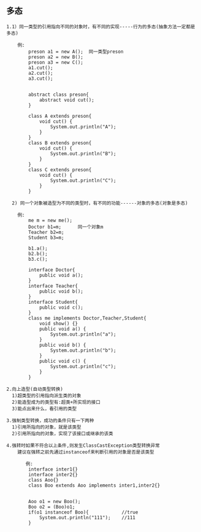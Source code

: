 ## 多态

	1.1）同一类型的引用指向不同的对象时，有不同的实现-----行为的多态(抽象方法一定都是多态)
	     
	    例:
		    preson a1 = new A();  同一类型preson
			preson a2 = new B();
			preson a3 = new C();
			a1.cut();
			a2.cut();
			a3.cut();
			
			
			abstract class preson{
				abstract void cut();
			}
			
			class A extends preson{
				void cut() {
					System.out.println("A");
				}
			}
			class B extends preson{
				void cut() {
					System.out.println("B");
				}
			}
			class C extends preson{
				void cut() {
					System.out.println("C");
				}
			}
	     
	  2) 同一个对象被造型为不同的类型时，有不同的功能------对象的多态(对象是多态)
	  
	    例:
	    	me m = new me();
			Doctor b1=m;      同一个对象m
			Teacher b2=m; 
			Student b3=m;
			
			b1.a();
			b2.b();
			b3.c();
			
			interface Doctor{
				public void a();
			}
			interface Teacher{
				public void b();
			}
			interface Student{
				public void c();
			}
			class me implements Doctor,Teacher,Student{
				void show() {}
				public void a() {
					System.out.println("a");
				}
				public void b() {
					System.out.println("b");
				}
				public void c() {
					System.out.println("c");
				}
			}
	
	2.向上造型(自动类型转换)
	  1)超类型的引用指向派生类的对象
	  2)能造型成为的类型有:超类+所实现的接口
	  3)能点出来什么，看引用的类型

	3.强制类型转换，成功的条件只有一下两种
	  1)引用所指向的对象，就是该类型
	  2)引用所指向的对象，实现了该接口或继承的该类

	4.强转时如果不符合以上条件,则发生ClassCastException类型转换异常
	    建议在强转之前先通过instanceof来判断引用的对象是否是该类型
	    
           例:
            interface inter1{}
		    interface inter2{}
		    class Aoo{}
			class Boo extends Aoo implements inter1,inter2{}
			
			
			Aoo o1 = new Boo();
			Boo o2 = (Boo)o1;
			if(o1 instanceof Boo){            //true
				System.out.println("111");    //111
			}
			
			